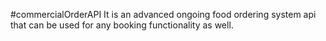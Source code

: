 #commercialOrderAPI
It is an advanced ongoing food ordering system api that can be used for any booking functionality as well.